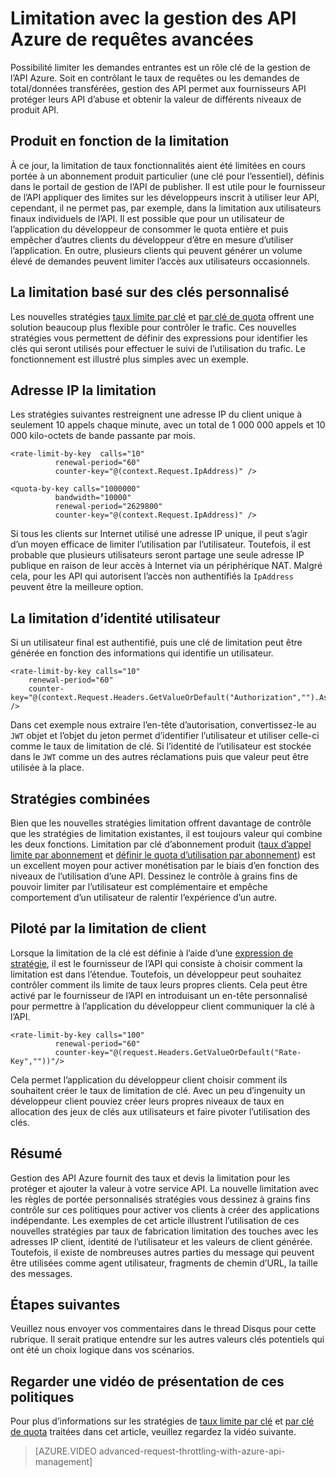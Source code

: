 <properties
    pageTitle="Limitation avec la gestion des API Azure de requêtes avancées"
    description="Découvrez comment créer et appliquer des quotas flexibles et taux limitation des stratégies de gestion des API Azure."
    services="api-management"
    documentationCenter=""
    authors="darrelmiller"
    manager="erikre"
    editor=""/>

<tags
    ms.service="api-management"
    ms.devlang="dotnet"
    ms.topic="article"
    ms.tgt_pltfrm="na"
    ms.workload="na"
    ms.date="10/25/2016"
    ms.author="darrmi"/>


# <a name="advanced-request-throttling-with-azure-api-management"></a>Limitation avec la gestion des API Azure de requêtes avancées

Possibilité limiter les demandes entrantes est un rôle clé de la gestion de l’API Azure. Soit en contrôlant le taux de requêtes ou les demandes de total/données transférées, gestion des API permet aux fournisseurs API protéger leurs API d’abuse et obtenir la valeur de différents niveaux de produit API.

## <a name="product-based-throttling"></a>Produit en fonction de la limitation
À ce jour, la limitation de taux fonctionnalités aient été limitées en cours portée à un abonnement produit particulier (une clé pour l’essentiel), définis dans le portail de gestion de l’API de publisher. Il est utile pour le fournisseur de l’API appliquer des limites sur les développeurs inscrit à utiliser leur API, cependant, il ne permet pas, par exemple, dans la limitation aux utilisateurs finaux individuels de l’API. Il est possible que pour un utilisateur de l’application du développeur de consommer le quota entière et puis empêcher d’autres clients du développeur d’être en mesure d’utiliser l’application. En outre, plusieurs clients qui peuvent générer un volume élevé de demandes peuvent limiter l’accès aux utilisateurs occasionnels.

## <a name="custom-key-based-throttling"></a>La limitation basé sur des clés personnalisé
Les nouvelles stratégies [taux limite par clé](https://msdn.microsoft.com/library/azure/dn894078.aspx#LimitCallRateByKey) et [par clé de quota](https://msdn.microsoft.com/library/azure/dn894078.aspx#SetUsageQuotaByKey) offrent une solution beaucoup plus flexible pour contrôler le trafic. Ces nouvelles stratégies vous permettent de définir des expressions pour identifier les clés qui seront utilisés pour effectuer le suivi de l’utilisation du trafic. Le fonctionnement est illustré plus simples avec un exemple. 

## <a name="ip-address-throttling"></a>Adresse IP la limitation
Les stratégies suivantes restreignent une adresse IP du client unique à seulement 10 appels chaque minute, avec un total de 1 000 000 appels et 10 000 kilo-octets de bande passante par mois. 

    <rate-limit-by-key  calls="10"
              renewal-period="60"
              counter-key="@(context.Request.IpAddress)" />

    <quota-by-key calls="1000000"
              bandwidth="10000"
              renewal-period="2629800"
              counter-key="@(context.Request.IpAddress)" />

Si tous les clients sur Internet utilisé une adresse IP unique, il peut s’agir d’un moyen efficace de limiter l’utilisation par l’utilisateur. Toutefois, il est probable que plusieurs utilisateurs seront partage une seule adresse IP publique en raison de leur accès à Internet via un périphérique NAT. Malgré cela, pour les API qui autorisent l’accès non authentifiés la `IpAddress` peuvent être la meilleure option.

## <a name="user-identity-throttling"></a>La limitation d’identité utilisateur
Si un utilisateur final est authentifié, puis une clé de limitation peut être générée en fonction des informations qui identifie un utilisateur.

    <rate-limit-by-key calls="10"
        renewal-period="60"
        counter-key="@(context.Request.Headers.GetValueOrDefault("Authorization","").AsJwt()?.Subject)" />

Dans cet exemple nous extraire l’en-tête d’autorisation, convertissez-le au `JWT` objet et l’objet du jeton permet d’identifier l’utilisateur et utiliser celle-ci comme le taux de limitation de clé. Si l’identité de l’utilisateur est stockée dans le `JWT` comme un des autres réclamations puis que valeur peut être utilisée à la place.

## <a name="combined-policies"></a>Stratégies combinées
Bien que les nouvelles stratégies limitation offrent davantage de contrôle que les stratégies de limitation existantes, il est toujours valeur qui combine les deux fonctions. Limitation par clé d’abonnement produit ([taux d’appel limite par abonnement](https://msdn.microsoft.com/library/azure/dn894078.aspx#LimitCallRate) et [définir le quota d’utilisation par abonnement](https://msdn.microsoft.com/library/azure/dn894078.aspx#SetUsageQuota)) est un excellent moyen pour activer monétisation par le biais d’en fonction des niveaux de l’utilisation d’une API. Dessinez le contrôle à grains fins de pouvoir limiter par l’utilisateur est complémentaire et empêche comportement d’un utilisateur de ralentir l’expérience d’un autre. 

## <a name="client-driven-throttling"></a>Piloté par la limitation de client
Lorsque la limitation de la clé est définie à l’aide d’une [expression de stratégie](https://msdn.microsoft.com/library/azure/dn910913.aspx), il est le fournisseur de l’API qui consiste à choisir comment la limitation est dans l’étendue. Toutefois, un développeur peut souhaitez contrôler comment ils limite de taux leurs propres clients. Cela peut être activé par le fournisseur de l’API en introduisant un en-tête personnalisé pour permettre à l’application du développeur client communiquer la clé à l’API.

    <rate-limit-by-key calls="100"
              renewal-period="60"
              counter-key="@(request.Headers.GetValueOrDefault("Rate-Key",""))"/>

Cela permet l’application du développeur client choisir comment ils souhaitent créer le taux de limitation de clé. Avec un peu d’ingenuity un développeur client pouviez créer leurs propres niveaux de taux en allocation des jeux de clés aux utilisateurs et faire pivoter l’utilisation des clés.

## <a name="summary"></a>Résumé
Gestion des API Azure fournit des taux et devis la limitation pour les protéger et ajouter la valeur à votre service API. La nouvelle limitation avec les règles de portée personnalisés stratégies vous dessinez à grains fins contrôle sur ces politiques pour activer vos clients à créer des applications indépendante. Les exemples de cet article illustrent l’utilisation de ces nouvelles stratégies par taux de fabrication limitation des touches avec les adresses IP client, identité de l’utilisateur et les valeurs de client générée. Toutefois, il existe de nombreuses autres parties du message qui peuvent être utilisées comme agent utilisateur, fragments de chemin d’URL, la taille des messages.

## <a name="next-steps"></a>Étapes suivantes
Veuillez nous envoyer vos commentaires dans le thread Disqus pour cette rubrique. Il serait pratique entendre sur les autres valeurs clés potentiels qui ont été un choix logique dans vos scénarios.

## <a name="watch-a-video-overview-of-these-policies"></a>Regarder une vidéo de présentation de ces politiques
Pour plus d’informations sur les stratégies de [taux limite par clé](https://msdn.microsoft.com/library/azure/dn894078.aspx#LimitCallRateByKey) et [par clé de quota](https://msdn.microsoft.com/library/azure/dn894078.aspx#SetUsageQuotaByKey) traitées dans cet article, veuillez regardez la vidéo suivante.

> [AZURE.VIDEO advanced-request-throttling-with-azure-api-management]
